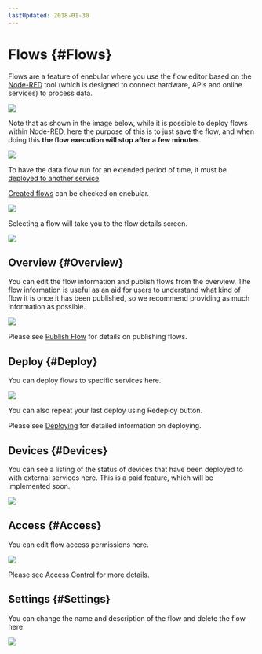 ```yaml
---
lastUpdated: 2018-01-30
---
```


# Flows {#Flows}

Flows are a feature of enebular where you use the flow editor based on the <a href="https://nodered.jp/" target="_blank">Node-RED</a> tool (which is designed to connect hardware, APIs and online services) to process data.

![](https://i.gyazo.com/893f5d6ee3a233e4db918fcfde4323f0.png)

Note that as shown in the image below, while it is possible to deploy flows within Node-RED, here the purpose of this is to just save the flow, and when doing this **the flow execution will stop after a few minutes**.

![](https://i.gyazo.com/bfb9c0e25ad5e4a372a149336bdef8b8.png)

To have the data flow run for an extended period of time, it must be [deployed to another service](../Deploy/index.md).

[Created flows](./CreateFlow.md) can be checked on enebular.

![](https://i.gyazo.com/df15e18b0f61680b23773a7d8ca4ae6c.png)

Selecting a flow will take you to the flow details screen.

![](https://i.gyazo.com/7cb9b53259022696e7cc47e4fa81d89b.png)

## Overview {#Overview}

You can edit the flow information and publish flows from the overview. The flow information is useful as an aid for users to understand what kind of flow it is once it has been published, so we recommend providing as much information as possible.

![](https://i.gyazo.com/7cb9b53259022696e7cc47e4fa81d89b.png)

Please see [Publish Flow](./PublishFlow.md) for details on publishing flows.

## Deploy {#Deploy}

You can deploy flows to specific services here.

![](https://i.gyazo.com/176869beb11cdec73fe02c8c09c4288f.png)

You can also repeat your last deploy using Redeploy button.

Please see [Deploying](../Deploy/index.md) for detailed information on deploying.

## Devices {#Devices}

You can see a listing of the status of devices that have been deployed to with external services here. This is a paid feature, which will be implemented soon.

![](https://i.gyazo.com/9f26dd5fa222389b4b90cb2eea5a1df7.png)

## Access {#Access}

You can edit flow access permissions here.

![](https://i.gyazo.com/6b4babe394ae110c62ba181718849c0b.png)

Please see [Access Control](../Config/Access.md) for more details.

## Settings {#Settings}

You can change the name and description of the flow and delete the flow here.

![](https://i.gyazo.com/9e8637beeeb0d53009f4eb71d046291a.png)
